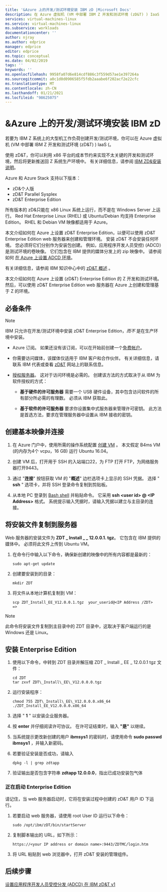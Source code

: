 ```yaml
---
title: '&Azure 上的开发/测试环境安装 IBM zD |Microsoft Docs'
description: 在 Azure 虚拟机 (VM 中部署 IBM Z 开发和测试环境 (zD&T) ) IaaS (的基础结构即服务。
services: virtual-machines-linux
ms.service: virtual-machines-linux
ms.subservice: workloads
documentationcenter: ''
author: njray
ms.author: edprice
manager: edprice
editor: edprice
ms.topic: conceptual
ms.date: 04/02/2019
tags: ''
keywords: ''
ms.openlocfilehash: 9958fa07d6e814cdf886c3f559d57ae1e397264a
ms.sourcegitcommit: a0c1d0d0906585f5fdb2aaabe6f202acf2e22cfc
ms.translationtype: MT
ms.contentlocale: zh-CN
ms.lasthandoff: 01/21/2021
ms.locfileid: "98625075"
---
```

# <a name="install-ibm-zdt-devtest-environment-on-azure"></a>&Azure 上的开发/测试环境安装 IBM zD

若要为 IBM Z 系统上的大型机工作负荷创建开发/测试环境，你可以在 Azure 虚拟机 (VM 中部署 IBM Z 开发和测试环境 (zD&T) ) IaaS (。

使用 zD&T，你可以利用 x86 平台的成本节约来实现不太关键的开发和测试环境，然后将更新推送回 Z 系统生产环境中。 有关详细信息，请参阅 [IBM ZD&安装说明](https://www-01.ibm.com/support/docview.wss?uid=swg24044565#INSTALL)。

Azure 和 Azure Stack 支持以下版本：

- zD&个人版
- zD&T Parallel Sysplex
- zD&T Enterprise Edition

所有版本的 zD&只能在 x86 Linux 系统上运行，而不是在 Windows Server 上运行。 Red Hat Enterprise Linux (RHEL) 或 Ubuntu/Debian 均支持 Enterprise Edition。 RHEL 和 Debian VM 映像都适用于 Azure。

本文介绍如何在 Azure 上设置 zD&T Enterprise Edition，以便可以使用 zD&T Enterprise Edition web 服务器来创建和管理环境。 安装 zD&T 不会安装任何环境。 您必须将它们分别作为安装包创建。 例如，应用程序开发人员受控)  (ADCD）是测试环境的卷映像。 它们包含在 IBM 提供的媒体分发上的 zip 映像中。 请参阅如何 [在 Azure 上设置 ADCD 环境](demo.md)。

有关详细信息，请参阅 IBM 知识中心中的 [zD&T 概述](https://www.ibm.com/support/knowledgecenter/en/SSTQBD_12.0.0/com.ibm.zdt.overview.gs.doc/topics/c_product_overview.html) 。

本文介绍如何在 Azure 上设置 (zD&T) Enterprise Edition 的 Z 开发和测试环境。 然后，可以使用 zD&T Enterprise Edition web 服务器在 Azure 上创建和管理基于 Z 的环境。

## <a name="prerequisites"></a>必备条件

> [!NOTE]
> IBM 只允许在开发/测试环境中安装 zD&T Enterprise Edition，*而不* 是在生产环境中安装。

- Azure 订阅。 如果还没有该订阅，可以在开始前创建一个[免费帐户](https://azure.microsoft.com/free/?WT.mc_id=A261C142F)。

- 你需要访问媒体，该媒体仅适用于 IBM 客户和合作伙伴。 有关详细信息，请联系 IBM 代表或查看 [zD&T](https://www.ibm.com/us-en/marketplace/z-systems-development-test-environment) 网站上的联系信息。

- [授权服务器](https://www.ibm.com/support/knowledgecenter/en/SSTQBD_12.0.0/com.ibm.zsys.rdt.tools.user.guide.doc/topics/zdt_ee.html)。 这对于访问环境是必需的。 创建该方法的方式取决于从 IBM 为软件授权的方式：

     - **基于硬件的许可服务器** 需要一个 USB 硬件设备，其中包含访问软件的所有部分所必需的有理数。 必须从 IBM 获取此。

     - **基于软件的许可服务器** 要求你设置集中式服务器来管理许可密钥。 此方法是首选方法，要求在管理服务器中设置从 IBM 接收的密钥。

## <a name="create-the-base-image-and-connect"></a>创建基本映像并连接

1. 在 Azure 门户中，使用所需的操作系统配置 [创建 VM](../../../linux/quick-create-portal.md) 。 本文假定 B4ms VM (的内存为4个 vcpu，16 GB) 运行 Ubuntu 16.04。

2. 创建 VM 后，打开用于 SSH 的入站端口22，为 FTP 打开 FTP，为网络服务器打开9443。

3. 通过 "**连接**" 按钮获取 VM 的 "**概述**" 边栏选项卡上显示的 SSH 凭据。 选择 " **ssh** " 选项卡，并将 SSH 登录命令复制到剪贴板。

4. 从本地 PC 登录到 [Bash shell](../../../../cloud-shell/quickstart.md) 并粘贴命令。 它采用 **ssh \<user id\> \@ \<IP Address\>** 格式。 系统提示输入凭据时，请输入凭据以建立与主目录的连接。

## <a name="copy-the-installation-file-to-the-server"></a>将安装文件复制到服务器

Web 服务器的安装文件为 **ZDT \_ Install \_ \_ 12.0.0.1. tgz**。 它包含在 IBM 提供的媒体中。 必须将此文件上传到 Ubuntu VM。

1. 在命令行中输入以下命令，确保新创建的映像中的所有内容都是最新的：

    ```
    sudo apt-get update
    ```

2. 创建要安装到的目录：

    ```
    mkdir ZDT
    ```

3. 将文件从本地计算机复制到 VM：

    ```
    scp ZDT_Install_EE_V12.0.0.1.tgz  your_userid@<IP Address /ZDT>   =>
    ```
    
> [!NOTE]
> 此命令将安装文件复制到主目录中的 ZDT 目录中，这取决于客户端运行的是 Windows 还是 Linux。

## <a name="install-the-enterprise-edition"></a>安装 Enterprise Edition

1. 使用以下命令，中转到 ZDT 目录并解压缩 ZDT \_ Install \_ EE \_ 12.0.0.1 tgz 文件：

    ```
    cd ZDT
    tar zxvf ZDT\_Install\_EE\_V12.0.0.0.tgz
    ```

2. 运行安装程序：

    ```
    chmod 755 ZDT\_Install\_EE\_V12.0.0.0.x86_64
    ./ZDT_Install_EE_V12.0.0.0.x86_64
    ```

3. 选择 " **1** " 以安装企业服务器。

4. 按 **enter** 并仔细阅读许可协议。 在许可证结束时，输入 **"是"** 以继续。

5. 当系统提示更改新创建的用户 **ibmsys1** 的密码时，请使用命令 **sudo passwd ibmsys1** ，并输入新密码。

6. 若要验证安装是否成功，请输入

    ```
    dpkg -l | grep zdtapp
    ```

7. 验证输出是否包含字符串 **zdtapp 12.0.0.0**，指出已成功安装包气体

### <a name="starting-enterprise-edition"></a>正在启动 Enterprise Edition

请记住，当 web 服务器启动时，它将在安装过程中创建的 zD&T 用户 ID 下运行。

1. 若要启动 web 服务器，请使用 root User ID 运行以下命令：

    ```
    sudo /opt/ibm/zDT/bin/startServer
    ```

2. 复制脚本输出的 URL，如下所示：

    ```
    https://<your IP address or domain name>:9443/ZDTMC/login.htm
    ```

3. 将 URL 粘贴到 web 浏览器中，打开 zD&T 安装的管理组件。

## <a name="next-steps"></a>后续步骤

[设置应用程序开发人员受控分发 (ADCD) 在 IBM zD&T v1](./demo.md)
